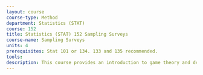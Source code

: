 ```yaml
---
layout: course 
course-type: Method
department: Statistics (STAT)
course: 152
title: Statistics (STAT) 152 Sampling Surveys
course-name: Sampling Surveys
units: 4
prerequisites: Stat 101 or 134. 133 and 135 recommended.
tools: 
description: This course provides an introduction to game theory and decision analysis. Game theory is concerned with strategic interactions among players (multi-player games), and decision analysis is concerned 
---
```

